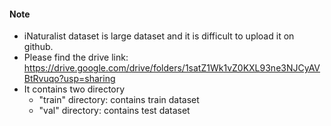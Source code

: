 #### Note

+ iNaturalist dataset is large dataset and it is difficult to upload it on github. 
+ Please find the drive link: https://drive.google.com/drive/folders/1satZ1Wk1vZ0KXL93ne3NJCyAVBtRvuqo?usp=sharing
+ It contains two directory
  + "train" directory: contains train dataset
  + "val" directory: contains test dataset 

